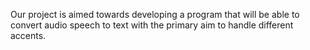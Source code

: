 Our project is aimed towards developing a program that will be able to convert audio speech to text with the primary aim to handle different accents.

